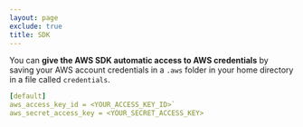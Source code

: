 ```yaml
---
layout: page
exclude: true
title: SDK
---
```


You can **give the AWS SDK automatic access to AWS credentials** by saving your AWS account credentials in a `.aws` folder in your home directory in a file called `credentials`.
```yaml
[default]  
aws_access_key_id = <YOUR_ACCESS_KEY_ID>` 
aws_secret_access_key = <YOUR_SECRET_ACCESS_KEY>
```
<!--stackedit_data:
eyJoaXN0b3J5IjpbNjQ4MjM1NDU0LC0xNDcwODU4NjQxXX0=
-->